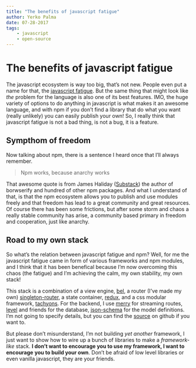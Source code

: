```yaml
---
title: "The benefits of javascript fatigue"
author: Yerko Palma
date: 07-28-2017
tags:
    - javascript
    - open-source
---
```

# The benefits of javascript fatigue

The javascript ecosystem is way too big, that’s not new. People even put a name 
for that, the [javascript fatigue][1]. But the same thing that might look like 
_the_ problem for the language is also one of its best features. IMO, the huge 
variety of options to do anything in javascript is what makes it an awesome 
language, and with npm if you don’t find a library that do what you want 
(really unlikely) you can easily publish your own! So, I really think that 
javascript fatigue is not a bad thing, is not a bug, it is a feature.

## Sympthom of freedom

Now talking about npm, there is a sentence I heard once that I’ll always 
remember.

> Npm works, because anarchy works

That awesome quote is from James Haliday ([Substack][substack]) the author of 
borwserify and hundred of other npm packages. And what I understand of that, is 
that the npm ecosystem allows you to publish and use modules freely and that 
freedom has lead to a great community and great resources. Of course there has 
been some frictions, but after some storm and chaos a really stable community 
has arise, a community based primary in freedom and cooperation, just like 
anarchy.

## Road to my own stack

So what’s the relation between javascript fatigue and npm? Well, for me the 
javascript fatigue came in form of various frameworks and npm modules, and I 
think that it has been benefical because I’m now overcoming this chaos (the 
fatigue) and I’m achieving the calm, my own stability, my own stack!

This stack is a combination of a view engine, [bel][bel], a router (I’ve made 
my own) [singleton-router][router], a state container, [redux][redux], and a 
css modular framework, [tachyons][tachyons]. For the backend, I use 
[merry][merry] for streaming routes, [level][level] and friends for the 
database, [json-schema][jsonschema] for the model definitions. I’m not going to 
specify details, but you can find the [source][2] on github if you want to.

But please don’t misunderstand, I’m not building _yet another_ framework, I just 
want to show how to wire up a bunch of libraries to make a _framework-like_
stack. **I don’t want to encourage you to use my framework, I want to encourage** 
**you to build your own**. Don’t be afraid of low level libraries or even vanilla 
javascript, they are your friends.

[1]: https://medium.com/@ericclemmons/javascript-fatigue-48d4011b6fc4
[2]: https://github.com/YerkoPalma/full-stack
[bel]: https://github.com/choojs/nanohtml
[router]: https://github.com/YerkoPalma/singleton-router
[redux]: https://github.com/reduxjs/redux
[tachyons]: https://github.com/tachyons-css/tachyons
[merry]: https://github.com/shipharbor/merry
[level]: https://github.com/Level/level
[jsonschema]: http://json-schema.org/
[substack]: https://github.com/substack